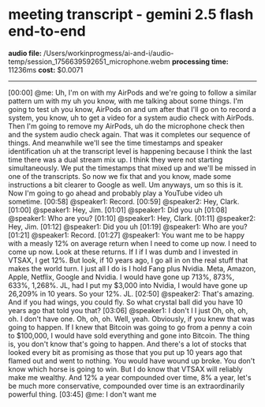 # meeting transcript - gemini 2.5 flash end-to-end

**audio file:** /Users/workinprogmess/ai-and-i/audio-temp/session_1756639592651_microphone.webm
**processing time:** 11236ms
**cost:** $0.0071

---

[00:00] @me: Uh, I'm on with my AirPods and we're going to follow a similar pattern um with my uh you know, with me talking about some things. I'm going to test uh you know, AirPods on and um after that I'll go on to record a system, you know, uh to get a video for a system audio check with AirPods. Then I'm going to remove my AirPods, uh do the microphone check then and the system audio check again. That was it completes our sequence of things. And meanwhile we'll see the time timestamps and speaker identification uh at the transcript level is happening because I think the last time there was a dual stream mix up. I think they were not starting simultaneously. We put the timestamps that mixed up and we'll be missed in one of the transcripts. So now we fix that and you know, made some instructions a bit clearer to Google as well. Um anyways, um so this is it. Now I'm going to go ahead and probably play a YouTube video uh sometime.
[00:58] @speaker1: Record.
[00:59] @speaker2: Hey, Clark.
[01:00] @speaker1: Hey, Jim.
[01:01] @speaker1: Did you uh
[01:08] @speaker1: Who are you?
[01:10] @speaker1: Hey, Clark.
[01:11] @speaker2: Hey, Jim.
[01:12] @speaker1: Did you uh
[01:19] @speaker1: Who are you?
[01:21] @speaker1: Record.
[01:27] @speaker1: You want me to be happy with a measly 12% on average return when I need to come up now. I need to come up now. Look at these returns. If I if I was dumb and I invested in VTSAX, I get 12%. But look, if 10 years ago, I go all in on the real stuff that makes the world turn. I just all I do is I hold Fang plus Nvidia. Meta, Amazon, Apple, Netflix, Google and Nvidia. I would have gone up 713%, 873%, 633%, 1,268%. JL, had I put my $3,000 into Nvidia, I would have gone up 26,209% in 10 years. So  your 12%. JL.
[02:50] @speaker2: That's amazing. And if you had wings, you could fly. So what crystal ball did you have 10 years ago that told you that?
[03:06] @speaker1: I don't I I just Oh, oh, oh, oh. I don't have one. Oh, oh, oh. Well, yeah. Obviously, if you knew that was going to happen. If I knew that Bitcoin was going to go from a penny a coin to $100,000, I would have sold everything and gone into Bitcoin. The thing is, you don't know that's going to happen. And there's a lot of stocks that looked every bit as promising as those that you put up 10 years ago that flamed out and went to nothing. You would have wound up broke. You don't know which horse is going to win. But I do know that VTSAX will reliably make me wealthy. And 12% a year compounded over time, 8% a year, let's be much more conservative, compounded over time is an extraordinarily powerful thing.
[03:45] @me: I don't want me
